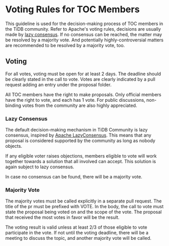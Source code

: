 # Voting Rules for TOC Members

This guideline is used for the decision-making process of TOC members in the TiDB community. Refer to Apache's voting rules, decisions are usually made by [lazy consensus](#lazy-consensus). If no consensus can be reached, the matter may be resolved by a majority vote. And potentially highly-controversial matters are recommended to be resolved by a majority vote, too.

## Voting

For all votes, voting must be open for at least 2 days. The deadline should be clearly stated in the call to vote. Votes are clearly indicated by a pull request adding an entry under the proposal folder.

All TOC members have the right to make proposals. Only official members have the right to vote, and each has 1 vote. For public discussions, non-binding votes from the community are also highly appreciated.

### Lazy Consensus

The default decision-making mechanism in TiDB Community is lazy consensus, inspired by [Apache LazyConsensus](https://www.apache.org/foundation/glossary.html#LazyConsensus). This means that any proposal is considered supported by the community as long as nobody objects.

If any eligible voter raises objections, members eligible to vote will work together towards a solution that all involved can accept. This solution is again subject to lazy consensus.

In case no consensus can be found, there will be a majority vote.

### Majority Vote

The majority votes must be called explicitly in a separate pull request. The title of the pr must be prefixed with VOTE. In the body, the call to vote must state the proposal being voted on and the scope of the vote. The proposal that received the most votes in favor will be the result.

The voting result is valid unless at least  2/3 of those eligible to vote participate in the vote. If not until the voting deadline, there will be a meeting to discuss the topic, and another majority vote will be called.

